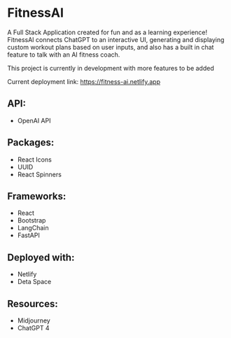 # FitnessAI
A Full Stack Application created for fun and as a learning experience! FitnessAI connects ChatGPT to an interactive UI, generating and displaying custom workout plans based on user inputs, and also has a built in chat feature to talk with an AI fitness coach.

This project is currently in development with more features to be added

Current deployment link:
https://fitness-ai.netlify.app


## API:
- OpenAI API

## Packages:
- React Icons
- UUID
- React Spinners

## Frameworks:
- React
- Bootstrap
- LangChain
- FastAPI

## Deployed with:
- Netlify
- Deta Space

## Resources:
- Midjourney
- ChatGPT 4
